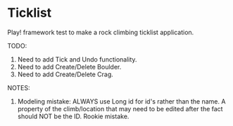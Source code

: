 Ticklist
========

Play! framework test to make a rock climbing ticklist application.

TODO:
1) Need to add Tick and Undo functionality.
2) Need to add Create/Delete Boulder.
3) Need to add Create/Delete Crag.

NOTES:
1) Modeling mistake: ALWAYS use Long id for id's rather than the name.
   A property of the climb/location that may need to be edited after
   the fact should NOT be the ID. Rookie mistake.
